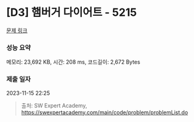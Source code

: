 # [D3] 햄버거 다이어트 - 5215 

[문제 링크](https://swexpertacademy.com/main/code/problem/problemDetail.do?contestProbId=AWT-lPB6dHUDFAVT) 

### 성능 요약

메모리: 23,692 KB, 시간: 208 ms, 코드길이: 2,672 Bytes

### 제출 일자

2023-11-15 22:25



> 출처: SW Expert Academy, https://swexpertacademy.com/main/code/problem/problemList.do
